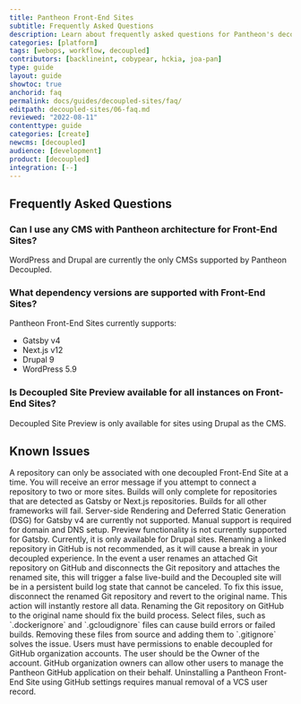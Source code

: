 ```yaml
---
title: Pantheon Front-End Sites
subtitle: Frequently Asked Questions
description: Learn about frequently asked questions for Pantheon's decoupled architecture using Front-End Sites.
categories: [platform]
tags: [webops, workflow, decoupled]
contributors: [backlineint, cobypear, hckia, joa-pan]
type: guide
layout: guide
showtoc: true
anchorid: faq
permalink: docs/guides/decoupled-sites/faq/
editpath: decoupled-sites/06-faq.md
reviewed: "2022-08-11"
contenttype: guide
categories: [create]
newcms: [decoupled]
audience: [development]
product: [decoupled]
integration: [--]
---
```



## Frequently Asked Questions

### Can I use any CMS with Pantheon architecture for Front-End Sites?

WordPress and Drupal are currently the only CMSs supported by Pantheon Decoupled. 


### What dependency versions are supported with Front-End Sites?

Pantheon Front-End Sites currently supports:

* Gatsby v4 
* Next.js v12
* Drupal 9
* WordPress 5.9


### Is Decoupled Site Preview available for all instances on Front-End Sites?

Decoupled Site Preview is only available for sites using Drupal as the CMS.


## Known Issues

<Accordion title="A repository can only be associated with one Front-End Site" id="repo-site" icon="info-sign">
A repository can only be associated with one decoupled Front-End Site at a time. You will receive an error message if you attempt to connect a repository to two or more sites.
</Accordion>

<Accordion title="Builds are only available for Gatsby and Next.js " id="terms-decoupled" icon="info-sign">
Builds will only complete for repositories that are detected as Gatsby or Next.js repositories. Builds for all other frameworks will fail.
</Accordion>

<Accordion title="Gatsby does not support SSR and DSG" id="ssr-gatsby" icon="info-sign">
Server-side Rendering and Deferred Static Generation (DSG) for Gatsby v4 are currently not supported. 
</Accordion>

<Accordion title="Manual support is required" id="support-manual" icon="info-sign">
Manual support is required for domain and DNS setup.
</Accordion>

<Accordion title="Preview functionality is not supported for Gatsby" id="preview" icon="info-sign">
Preview functionality is not currently supported for Gatsby. Currently, it is only available for Drupal sites.
</Accordion>

<Accordion title="Renaming a linked repository in GitHub will cause a break in your decoupled experience." id="rename-repo" icon="info-sign">
Renaming a linked repository in GitHub is not recommended, as it will cause a break in your decoupled experience. In the event a user renames an attached Git repository on GitHub and disconnects the Git repository and attaches the renamed site, this will trigger a false live-build and the Decoupled site will be in a persistent build log state that cannot be canceled. To fix this issue, disconnect the renamed Git repository and revert to the original name. This action will instantly restore all data. Renaming the Git repository on GitHub to the original name should fix the build process.
</Accordion>

<Accordion title="Select files can cause build errors" id="remove-files" icon="info-sign">
Select files, such as `.dockerignore` and `.gcloudignore` files can cause build errors or failed builds. Removing these files from source and adding them to `.gitignore` solves the issue.
</Accordion>

<Accordion title="Users must have permissions to enable decoupled for GitHub organization accounts." id="github-organization" icon="info-sign">
Users must have permissions to enable decoupled for GitHub organization accounts. The user should be the Owner of the account. GitHub organization owners can allow other users to manage the Pantheon GitHub application on their behalf. 
</Accordion>

<Accordion title="You must remove a VCS user record to uninstall a Front-End Site" id="uninstalling" icon="info-sign">
Uninstalling a Pantheon Front-End Site using GitHub settings requires manual removal of a VCS user record.
</Accordion>